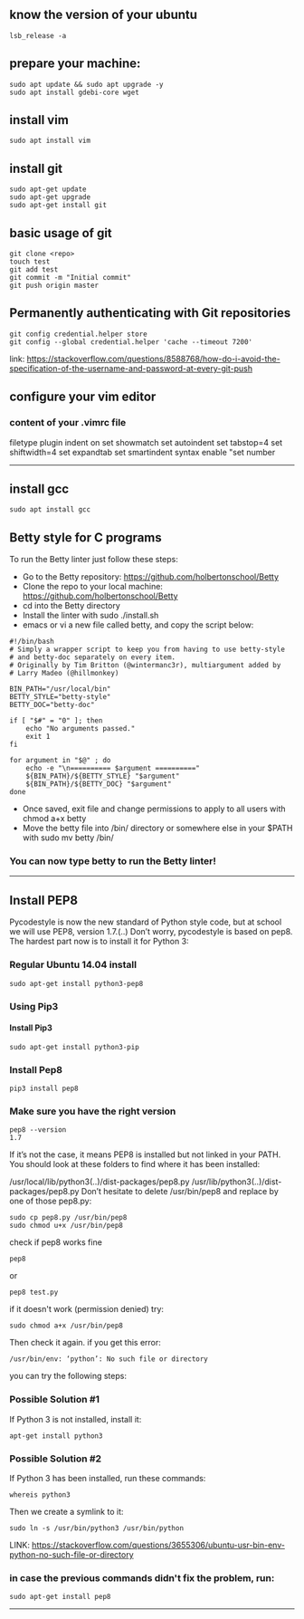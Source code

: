 ## know the version of your ubuntu
```
lsb_release -a
```
## prepare your machine:
```
sudo apt update && sudo apt upgrade -y
sudo apt install gdebi-core wget
```
## install vim
```
sudo apt install vim
```
## install git
```
sudo apt-get update
sudo apt-get upgrade
sudo apt-get install git
```
## basic usage of git
```
git clone <repo>
touch test
git add test
git commit -m "Initial commit"
git push origin master
```
## Permanently authenticating with Git repositories
```
git config credential.helper store
git config --global credential.helper 'cache --timeout 7200'
```
link: https://stackoverflow.com/questions/8588768/how-do-i-avoid-the-specification-of-the-username-and-password-at-every-git-push
## configure your vim editor
### content of your .vimrc file
filetype plugin indent on
set showmatch
set autoindent
set tabstop=4
set shiftwidth=4
set expandtab
set smartindent
syntax enable
"set number

***

## install gcc
```
sudo apt install gcc
```
## Betty style for C programs
To run the Betty linter just follow these steps:

 - Go to the Betty repository: https://github.com/holbertonschool/Betty
 - Clone the repo to your local machine: https://github.com/holbertonschool/Betty
 - cd into the Betty directory
 - Install the linter with sudo ./install.sh
 - emacs or vi a new file called betty, and copy the script below:
```
#!/bin/bash
# Simply a wrapper script to keep you from having to use betty-style
# and betty-doc separately on every item.
# Originally by Tim Britton (@wintermanc3r), multiargument added by
# Larry Madeo (@hillmonkey)

BIN_PATH="/usr/local/bin"
BETTY_STYLE="betty-style"
BETTY_DOC="betty-doc"

if [ "$#" = "0" ]; then
    echo "No arguments passed."
    exit 1
fi

for argument in "$@" ; do
    echo -e "\n========== $argument =========="
    ${BIN_PATH}/${BETTY_STYLE} "$argument"
    ${BIN_PATH}/${BETTY_DOC} "$argument"
done
```
 - Once saved, exit file and change permissions to apply to all users with chmod a+x betty
 - Move the betty file into /bin/ directory or somewhere else in your $PATH with sudo mv betty /bin/
### You can now type betty <filename> to run the Betty linter!

***

## Install PEP8
Pycodestyle is now the new standard of Python style code, but at school we will use PEP8, version 1.7.(..) Don’t worry, pycodestyle is based on pep8. The hardest part now is to install it for Python 3:

### Regular Ubuntu 14.04 install
```
sudo apt-get install python3-pep8
```
### Using Pip3
#### Install Pip3
```
sudo apt-get install python3-pip
```
### Install Pep8
```
pip3 install pep8
```
### Make sure you have the right version
```
pep8 --version
1.7
```
If it’s not the case, it means PEP8 is installed but not linked in your PATH. You should look at these folders to find where it has been installed:

/usr/local/lib/python3(..)/dist-packages/pep8.py
/usr/lib/python3(..)/dist-packages/pep8.py
Don’t hesitate to delete /usr/bin/pep8 and replace by one of those pep8.py:
```
sudo cp pep8.py /usr/bin/pep8
sudo chmod u+x /usr/bin/pep8
```
check if pep8 works fine
```
pep8
```
or
```
pep8 test.py
```
if it doesn't work (permission denied)
try:
```
sudo chmod a+x /usr/bin/pep8
```
Then check it again.
if you get this error:
```
/usr/bin/env: ‘python’: No such file or directory
```
you can try the following steps:
### Possible Solution #1

If Python 3 is not installed, install it:
```
apt-get install python3
```
### Possible Solution #2

If Python 3 has been installed, run these commands:
```
whereis python3
```
Then we create a symlink to it:
```
sudo ln -s /usr/bin/python3 /usr/bin/python
```
LINK: https://stackoverflow.com/questions/3655306/ubuntu-usr-bin-env-python-no-such-file-or-directory
### in case the previous commands didn't fix the problem, run:
```
sudo apt-get install pep8
```

***

